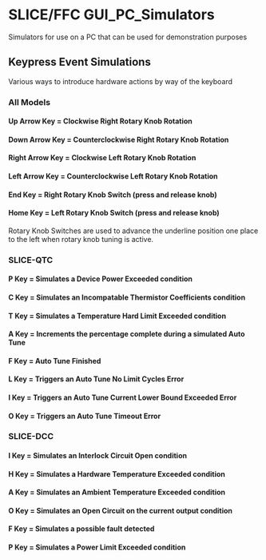 # SLICE/FFC GUI_PC_Simulators
Simulators for use on a PC that can be used for demonstration purposes
## Keypress Event Simulations
Various ways to introduce hardware actions by way of the keyboard
### All Models
#### Up Arrow Key = Clockwise Right Rotary Knob Rotation
#### Down Arrow Key = Counterclockwise Right Rotary Knob Rotation
#### Right Arrow Key = Clockwise Left Rotary Knob Rotation
#### Left Arrow Key = Counterclockwise Left Rotary Knob Rotation
#### End Key = Right Rotary Knob Switch (press and release knob)
#### Home Key = Left Rotary Knob Switch (press and release knob)
Rotary Knob Switches are used to advance the underline position one place to the left when rotary knob tuning is active.
### SLICE-QTC
#### P Key = Simulates a Device Power Exceeded condition
#### C Key = Simulates an Incompatable Thermistor Coefficients condition
#### T Key = Simulates a Temperature Hard Limit Exceeded condition
#### A Key = Increments the percentage complete during a simulated Auto Tune
#### F Key = Auto Tune Finished
#### L Key = Triggers an Auto Tune No Limit Cycles Error
#### I Key = Triggers an Auto Tune Current Lower Bound Exceeded Error
#### O Key = Triggers an Auto Tune Timeout Error
### SLICE-DCC
#### I Key = Simulates an Interlock Circuit Open condition
#### H Key = Simulates a Hardware Temperature Exceeded condition
#### A Key = Simulates an Ambient Temperature Exceeded condition
#### O Key = Simulates an Open Circuit on the current output condition
#### F Key = Simulates a possible fault detected
#### P Key = Simulates a Power Limit Exceeded condition

